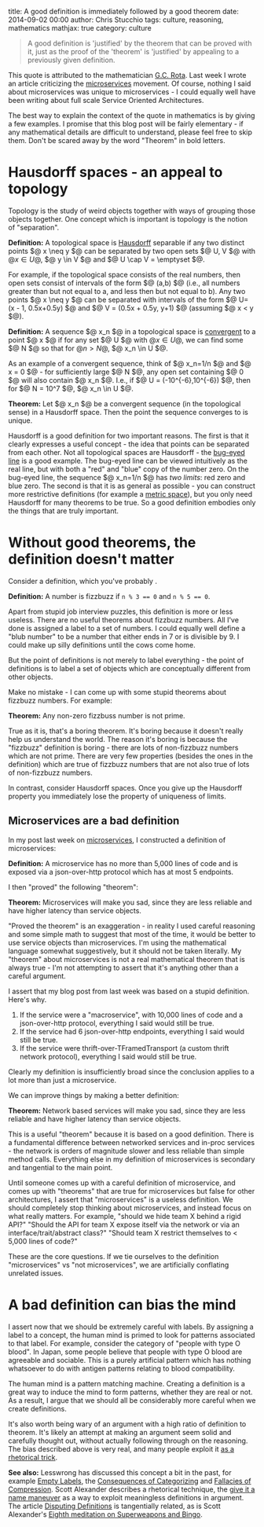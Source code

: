 title: A good definition is immediately followed by a good theorem
date: 2014-09-02 00:00
author: Chris Stucchio
tags: culture, reasoning, mathematics
mathjax: true
category: culture

> A good definition is 'justified' by the theorem that can be proved with it, just as the proof of the 'theorem' is 'justified' by appealing to a previously given definition.

This quote is attributed to the mathematician [G.C. Rota](http://en.wikipedia.org/wiki/Gian-Carlo_Rota). Last week I wrote an article criticizing the [microservices](|filename|/microservices_for_the_grumpy_neckbeard.md) movement. Of course, nothing I said about microservices was unique to microservices - I could equally well have been writing about full scale Service Oriented Architectures.

The best way to explain the context of the quote in mathematics is by giving a few examples. I promise that this blog post will be fairly elementary - if any mathematical details are difficult to understand, please feel free to skip them. Don't be scared away by the word "Theorem" in bold letters.

# Hausdorff spaces - an appeal to topology

Topology is the study of weird objects together with ways of grouping those objects together. One concept which is important is topology is the notion of "separation".

**Definition:** A topological space is [Hausdorff](http://en.wikipedia.org/wiki/Hausdorff_space) separable if any two distinct points $@ x \neq y $@ can be separated by two open sets $@ U, V $@ with $@ x \in U$@, $@ y \in V $@ and $@ U \cap V = \emptyset $@.

For example, if the topological space consists of the real numbers, then open sets consist of intervals of the form $@ (a,b) $@ (i.e., all numbers greater than but not equal to a, and less then but not equal to b). Any two points $@ x \neq y $@ can be separated with intervals of the form $@ U= (x - 1, 0.5x+0.5y) $@ and $@ V = (0.5x + 0.5y, y+1) $@ (assuming $@ x < y $@).

**Definition:** A sequence $@ x_n $@ in a topological space is [convergent]((http://en.wikipedia.org/wiki/Limit_of_a_sequence#Topological_spaces)) to a point $@ x $@ if for any set $@ U $@ with $@ x \in U$@, we can find some $@ N $@ so that for $@ n > N$@, $@ x_n \in U $@.

As an example of a convergent sequence, think of $@ x_n=1/n $@ and $@ x = 0 $@ - for sufficiently large $@ N $@, any open set containing $@ 0 $@ will also contain $@ x_n $@. I.e., if $@ U = (-10^{-6},10^{-6}) $@, then for $@ N = 10^7 $@, $@ x_n \in U $@.

**Theorem:** Let $@ x_n $@ be a convergent sequence (in the topological sense) in a Hausdorff space. Then the point the sequence converges to is unique.

Hausdorff is a good definition for two important reasons. The first is that it clearly expresses a useful concept - the idea that points can be separated from each other. Not all topological spaces are Hausdorff - the [bug-eyed line](http://en.wikipedia.org/wiki/Non-Hausdorff_manifold) is a good example. The bug-eyed line can be viewed intuitively as the real line, but with both a "red" and "blue" copy of the number zero. On the bug-eyed line, the sequence $@ x_n=1/n $@ has *two limits*: red zero and blue zero. The second is that it is as general as possible - you can construct more restrictive definitions (for example a [metric space](http://en.wikipedia.org/wiki/Metric_space)), but you only need Hausdorff for many theorems to be true. So a good definition embodies only the things that are truly important.

# Without good theorems, the definition doesn't matter

Consider a definition, which you've probably .

**Definition:** A number is fizzbuzz if `n % 3 == 0` and `n % 5 == 0`.

Apart from stupid job interview puzzles, this definition is more or less useless. There are no useful theorems about fizzbuzz numbers. All I've done is assigned a label to a set of numbers. I could equally well define a "blub number" to be a number that either ends in 7 or is divisible by 9. I could make up silly definitions until the cows come home.

But the point of definitions is not merely to label everything - the point of definitions is to label a set of objects which are conceptually different from other objects.

Make no mistake - I can come up with some stupid theorems about fizzbuzz numbers. For example:

**Theorem:** Any non-zero fizzbuss number is not prime.

True as it is, that's a boring theorem. It's boring because it doesn't really help us understand the world. The reason it's boring is because the "fizzbuzz" definition is boring - there are lots of non-fizzbuzz numbers which are not prime. There are very few properties (besides the ones in the definition) which are true of fizzbuzz numbers that are not also true of lots of non-fizzbuzz numbers.

In contrast, consider Hausdorff spaces. Once you give up the Hausdorff property you immediately lose the property of uniqueness of limits.

## Microservices are a bad definition

In my post last week on [microservices](|filename|/microservices_for_the_grumpy_neckbeard.md), I constructed a definition of microservices:

**Definition:** A microservice has no more than 5,000 lines of code and is exposed via a json-over-http protocol which has at most 5 endpoints.

I then "proved" the following "theorem":

**Theorem:** Microservices will make you sad, since they are less reliable and have higher latency than service objects.

"Proved the theorem" is an exaggeration - in reality I used careful reasoning and some simple math to suggest that most of the time, it would be better to use service objects than microservices. I'm using the mathematical language somewhat suggestively, but it should not be taken literally. My "theorem" about microservices is not a real mathematical theorem that is always true - I'm not attempting to assert that it's anything other than a careful argument.

I assert that my blog post from last week was based on a stupid definition. Here's why.

1. If the service were a "macroservice", with 10,000 lines of code and a json-over-http protocol, everything I said would still be true.
2. If the service had 6 json-over-http endpoints, everything I said would still be true.
3. If the service were thrift-over-TFramedTransport (a custom thrift network protocol), everything I said would still be true.

Clearly my definition is insufficiently broad since the conclusion applies to a lot more than just a microservice.

We can improve things by making a better definition:

**Theorem:** Network based services will make you sad, since they are less reliable and have higher latency than service objects.

This is a useful "theorem" because it is based on a good definition. There is a fundamental difference between networked services and in-proc services - the network is orders of magnitude slower and less reliable than simple method calls. Everything else in my definition of microservices is secondary and tangential to the main point.

Until someone comes up with a careful definition of microservice, and comes up with "theorems" that are true for microservices but false for other architectures, I assert that "microservices" is a useless definition. We should completely stop thinking about microservices, and instead focus on what really matters. For example, "should we hide team X behind a rigid API?" "Should the API for team X expose itself via the network or via an interface/trait/abstract class?" "Should team X restrict themselves to < 5,000 lines of code?"

These are the core questions. If we tie ourselves to the definition "microservices" vs "not microservices", we are artificially conflating unrelated issues.

# A bad definition can bias the mind

I assert now that we should be extremely careful with labels. By assigning a label to a concept, the human mind is primed to look for patterns associated to that label. For example, consider the category of "people with type O blood". In Japan, some people believe that people with type O blood are agreeable and sociable. This is a purely artificial pattern which has nothing whatsoever to do with antigen patterns relating to blood compatibility.

The human mind is a pattern matching machine. Creating a definition is a great way to induce the mind to form patterns, whether they are real or not. As a result, I argue that we should all be considerably more careful when we create definitions.

It's also worth being wary of an argument with a high ratio of definition to theorem. It's likely an attempt at making an argument seem solid and carefully thought out, without actually following through on the reasoning. The bias described above is very real, and many people exploit it [as a rhetorical trick](http://squid314.livejournal.com/324594.html).


**See also:** Lesswrong has discussed this concept a bit in the past, for example [Empty Labels](http://lesswrong.com/lw/ns/empty_labels/), the [Consequences of Categorizing](http://lesswrong.com/lw/nx/categorizing_has_consequences/) and [Fallacies of Compression](http://lesswrong.com/lw/nw/fallacies_of_compression/). Scott Alexander describes a rhetorical technique, the [give it a name maneuver](http://squid314.livejournal.com/324594.html) as a way to exploit meaningless definitions in argument. The article [Disputing Definitions](http://lesswrong.com/lw/np/disputing_definitions/) is tangentially related, as is Scott Alexander's [Eighth meditation on Superweapons and Bingo](http://squid314.livejournal.com/329561.html).
